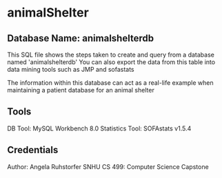 # animalShelter

## Database Name: animalshelterdb

This SQL file shows the steps taken to create and query from a database named 'animalshelterdb'
You can also export the data from this table into data mining tools such as JMP and sofastats

The information within this database can act as a real-life example when maintaining a patient database for an animal shelter

## Tools

DB Tool: MySQL Workbench 8.0
Statistics Tool: SOFAstats v1.5.4

## Credentials

Author: Angela Ruhstorfer
SNHU CS 499: Computer Science Capstone
